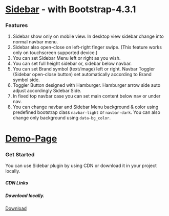 # [Sidebar](https://skwebs.github.io/sidebar/) - with Bootstrap-4.3.1

### Features
1. Sidebar show only on mobile view. In desktop view sidebar change into normal navbar menu.
2. Sidebar also open-close on left-right finger swipe. (This feature works only on touchscreen supported device.)
3. You can set Sidebar Menu left or right as you wish.
4. You can set full height sidebar or, sidebar below navbar.
5. You can set Brand symbol (text/image) left or right. Navbar Toggler (Sidebar open-close button) set automatically according to Brand symbol side.
6. Toggler Button designed with Hamburger. Hamburger arrow side auto adjust accordingly Sidebar Side.
7. In fixed top navbar case you can set main content below nav or under nav.
8. You can change navbar and Sidebar Menu background & color using predefined bootstrap class `navbar-light` or `navbar-dark`. You can also change only background using `data-bg_color`.


# [Demo-Page](https://skwebs.github.io/sidebar/)

### Get Started

You can use Sidebar plugin by using CDN or download it in your project locally.

##### CDN Links


##### Download locally.

[Download](https://github.com/skwebs/sidebar/tree/1.0.0-stable)





